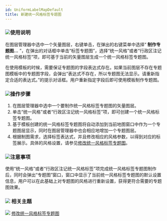 ```yaml
---
id: UniformLabelMapDefault
title: 新建统一风格标签专题图
---
```

### ![](../../img/read.gif)使用说明

在图层管理器中选中一个矢量图层，右键单击，在弹出的右键菜单中选择“ **制作专题图...**
”，在弹出的对话框中单击“标签专题图”，选择“统一风格”或者“行政区注记统一风格标签”项，即可基于当前的矢量图层生成一个统一风格标签专题图。

在使用模板的时候，需要保证专题图的字段表达式存在。如果当前图层不存在专题图模板中的专题图字段，会弹出“表达式不存在，所以专题图无法显示。请重新指定合适的表达式。”的提示对话框。用户重新指定字段后即可使用模板制作专题图。

### ![](../../img/read.gif)操作步骤

1. 在图层管理器中选中一个要制作统一风格标签专题图的矢量图层。
2. 单击“统一风格”或者“行政区注记统一风格标签”项，即可创建一个统一风格标签专题图。
3. 基于模板创建的统一风格标签专题图将自动添加到当前地图窗口中作为一个专题图层显示，同时在图层管理器中也会相应地增加一个专题图层。
4. 根据制图需求，选择标签表达式，并且修改相应的风格参数，以得到对应的标签展示。具体的风格设置，请参见[修改统一风格标签专题图](UniformLabelMapDia)。

### ![](../../img/note.png)注意事项

使用“统一风格”或者“行政区注记统一风格标签”项完成统一风格标签专题图制作后，同时会弹出“专题图”窗口，窗口中显示了当前统一风格标签专题图的默认设置信息，用户可以在此基础上对专题图的风格进行重新设置，获得更符合需要的专题图效果。

### ![](../../img/seealso.png) 相关主题

![](../../img/smalltitle.png) [修改统一风格标签专题图](UniformLabelMapDia)

